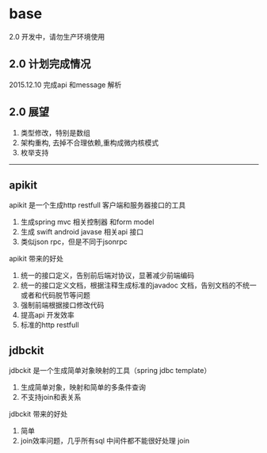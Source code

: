 # base


2.0 开发中，请勿生产环境使用

## 2.0 计划完成情况

2015.12.10 完成api 和message 解析

## 2.0 展望

1. 类型修改，特别是数组
2. 架构重构, 去掉不合理依赖,重构成微内核模式
3. 枚举支持


***


## apikit
apikit 是一个生成http restfull 客户端和服务器接口的工具

1. 生成spring mvc 相关控制器 和form model
2. 生成 swift android javase 相关api 接口
3. 类似json rpc，但是不同于jsonrpc

apikit 带来的好处

1. 统一的接口定义，告别前后端对协议，显著减少前端编码
2. 统一的接口定义文档，根据注释生成标准的javadoc 文档，告别文档的不统一或者和代码脱节等问题
3. 强制前端根据接口修改代码
4. 提高api 开发效率
4. 标准的http restfull


## jdbckit
jdbckit 是一个生成简单对象映射的工具（spring jdbc template）

1. 生成简单对象，映射和简单的多条件查询
2. 不支持join和表关系

jdbckit 带来的好处

1. 简单
2. join效率问题，几乎所有sql 中间件都不能很好处理 join